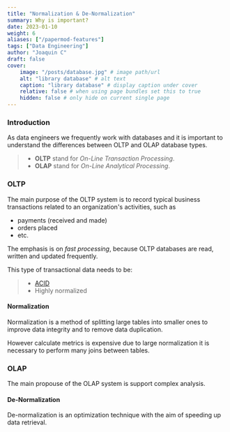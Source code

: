 ```yaml
---
title: "Normalization & De-Normalization"
summary: Why is important?
date: 2023-01-10
weight: 6
aliases: ["/papermod-features"]
tags: ["Data Engineering"]
author: "Joaquin C"
draft: false
cover:
    image: "/posts/database.jpg" # image path/url
    alt: "library database" # alt text
    caption: "library database" # display caption under cover
    relative: false # when using page bundles set this to true
    hidden: false # only hide on current single page
---
```


### Introduction
As data engineers we frequently work with databases and it is important to understand the differences between OLTP and OLAP database types.

>- **OLTP** stand for *On-Line Transaction Processing*.
>- **OLAP** stand for *On-Line Analytical Processing*.

### OLTP
The main purpose of the OLTP system is to record typical business transactions related to an organization's activities, such as

- payments (received and made)
- orders placed
- etc.

The emphasis is on *fast processing*, because OLTP databases are read, written and updated frequently. 

This type of transactional data needs to be:

>- [ACID](https://www.databricks.com/glossary/acid-transactions)
>- Highly normalized

#### Normalization
Normalization is a method of splitting large tables into smaller ones to improve data integrity and to remove data duplication.

However calculate metrics is expensive  due to large normalization it is necessary to perform many joins between tables.
### OLAP
The main propouse of the OLAP system is support complex
analysis.
#### De-Normalization
De-normalization is an optimization technique with the aim of speeding up data retrieval.